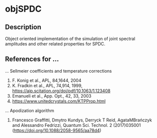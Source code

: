 # objSPDC
## Description
Object oriented implementation of the simulation of joint spectral amplitudes and other related properties for SPDC.

## References for ...
... Sellmeier coefficients and temperature corrections
1. F. Konig et al., APL, 84,1644, 2004
2. K. Fradkin et al., APL, 74,914, 1999, https://aip.scitation.org/doi/pdf/10.1063/1.123408
3. Emanueli et al., App. Opt., 42, 33, 2003
4. https://www.unitedcrystals.com/KTPProp.html

... Apodization algorithm
1. Francesco Graffitti, Dmytro Kundys, Derryck T Reid, AgataMBrańczyk and Alessandro Fedrizzi, Quantum Sci. Technol. 2 (2017)035001 (https://doi.org/10.1088/2058-9565/aa78d4)

